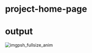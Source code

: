 # project-home-page

# output

![imgpsh_fullsize_anim](https://user-images.githubusercontent.com/88571681/198884512-f1c544b8-4caa-4127-8213-00b8f98a56ac.jpg)
